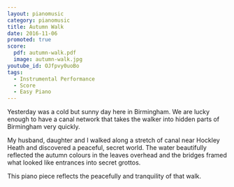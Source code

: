 ```yaml
---
layout: pianomusic
category: pianomusic
title: Autumn Walk
date: 2016-11-06
promoted: true
score:
  pdf: autumn-walk.pdf
  image: autumn-walk.jpg
youtube_id: OJfpvy0uoBo
tags:
  - Instrumental Performance
  - Score
  - Easy Piano
---
```


Yesterday was a cold but sunny day here in Birmingham. We are lucky enough to have a canal network that takes the walker into hidden parts of Birmingham very quickly. 

My husband, daughter and I walked along a stretch of canal near Hockley Heath and discovered a peaceful, secret world. The water beautifully reflected the autumn colours in the leaves overhead and the bridges framed what looked like entrances into secret grottos.

This piano piece reflects the peacefully and tranquility of that walk.
